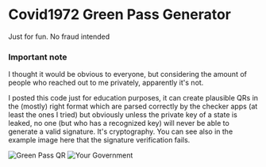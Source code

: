 # Covid1972 Green Pass Generator

Just for fun. No fraud intended

### Important note

I thought it would be obvious to everyone, but considering the amount of people who reached out to me privately, apparently it's not.

I posted this code just for education purposes, it can create plausible QRs in the (mostly) right format which are parsed correctly by the checker apps (at least the ones I tried) but obviously unless the private key of a state is leaked, no one (but who has a recognized key) will never be able to generate a valid signature. It's cryptography. You can see also in the example image here that the signature verification fails.

![Green Pass QR](res/qr.png "Green Pass QR")
![Your Government](res/thegovt.png "Your Government")

